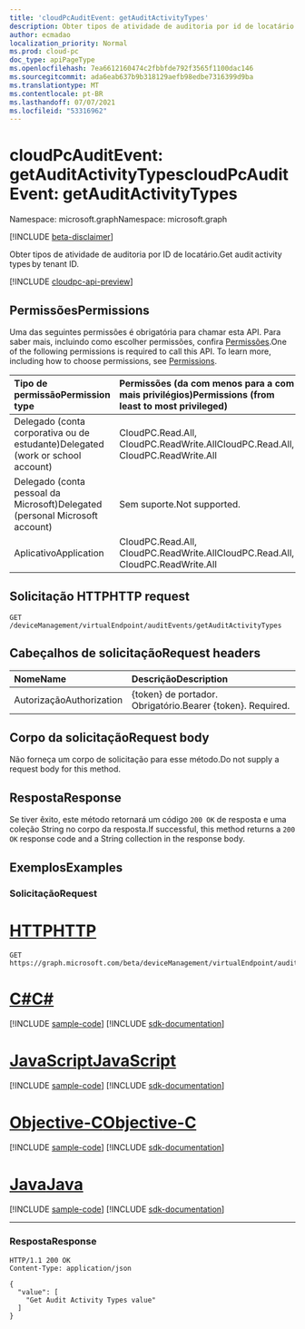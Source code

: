 ```yaml
---
title: 'cloudPcAuditEvent: getAuditActivityTypes'
description: Obter tipos de atividade de auditoria por id de locatário.
author: ecmadao
localization_priority: Normal
ms.prod: cloud-pc
doc_type: apiPageType
ms.openlocfilehash: 7ea6612160474c2fbbfde792f3565f1100dac146
ms.sourcegitcommit: ada6eab637b9b318129aefb98edbe7316399d9ba
ms.translationtype: MT
ms.contentlocale: pt-BR
ms.lasthandoff: 07/07/2021
ms.locfileid: "53316962"
---
```

# <a name="cloudpcauditevent-getauditactivitytypes"></a><span data-ttu-id="9d396-103">cloudPcAuditEvent: getAuditActivityTypes</span><span class="sxs-lookup"><span data-stu-id="9d396-103">cloudPcAuditEvent: getAuditActivityTypes</span></span>

<span data-ttu-id="9d396-104">Namespace: microsoft.graph</span><span class="sxs-lookup"><span data-stu-id="9d396-104">Namespace: microsoft.graph</span></span>

[!INCLUDE [beta-disclaimer](../../includes/beta-disclaimer.md)]

<span data-ttu-id="9d396-105">Obter tipos de atividade de auditoria por ID de locatário.</span><span class="sxs-lookup"><span data-stu-id="9d396-105">Get audit activity types by tenant ID.</span></span>

[!INCLUDE [cloudpc-api-preview](../../includes/cloudpc-api-preview.md)]

## <a name="permissions"></a><span data-ttu-id="9d396-106">Permissões</span><span class="sxs-lookup"><span data-stu-id="9d396-106">Permissions</span></span>

<span data-ttu-id="9d396-p101">Uma das seguintes permissões é obrigatória para chamar esta API. Para saber mais, incluindo como escolher permissões, confira [Permissões](/graph/permissions-reference).</span><span class="sxs-lookup"><span data-stu-id="9d396-p101">One of the following permissions is required to call this API. To learn more, including how to choose permissions, see [Permissions](/graph/permissions-reference).</span></span>

|<span data-ttu-id="9d396-109">Tipo de permissão</span><span class="sxs-lookup"><span data-stu-id="9d396-109">Permission type</span></span>| <span data-ttu-id="9d396-110">Permissões (da com menos para a com mais privilégios)</span><span class="sxs-lookup"><span data-stu-id="9d396-110">Permissions (from least to most privileged)</span></span> |
|:---|:---|
|<span data-ttu-id="9d396-111">Delegado (conta corporativa ou de estudante)</span><span class="sxs-lookup"><span data-stu-id="9d396-111">Delegated (work or school account)</span></span>|<span data-ttu-id="9d396-112">CloudPC.Read.All, CloudPC.ReadWrite.All</span><span class="sxs-lookup"><span data-stu-id="9d396-112">CloudPC.Read.All, CloudPC.ReadWrite.All</span></span>|
|<span data-ttu-id="9d396-113">Delegado (conta pessoal da Microsoft)</span><span class="sxs-lookup"><span data-stu-id="9d396-113">Delegated (personal Microsoft account)</span></span> | <span data-ttu-id="9d396-114">Sem suporte.</span><span class="sxs-lookup"><span data-stu-id="9d396-114">Not supported.</span></span>|
|<span data-ttu-id="9d396-115">Aplicativo</span><span class="sxs-lookup"><span data-stu-id="9d396-115">Application</span></span>|<span data-ttu-id="9d396-116">CloudPC.Read.All, CloudPC.ReadWrite.All</span><span class="sxs-lookup"><span data-stu-id="9d396-116">CloudPC.Read.All, CloudPC.ReadWrite.All</span></span>|

## <a name="http-request"></a><span data-ttu-id="9d396-117">Solicitação HTTP</span><span class="sxs-lookup"><span data-stu-id="9d396-117">HTTP request</span></span>

<!-- {
  "blockType": "ignored"
}
-->

``` http
GET /deviceManagement/virtualEndpoint/auditEvents/getAuditActivityTypes
```

## <a name="request-headers"></a><span data-ttu-id="9d396-118">Cabeçalhos de solicitação</span><span class="sxs-lookup"><span data-stu-id="9d396-118">Request headers</span></span>

| <span data-ttu-id="9d396-119">Nome</span><span class="sxs-lookup"><span data-stu-id="9d396-119">Name</span></span>          | <span data-ttu-id="9d396-120">Descrição</span><span class="sxs-lookup"><span data-stu-id="9d396-120">Description</span></span>               |
| :------------ | :------------------------ |
| <span data-ttu-id="9d396-121">Autorização</span><span class="sxs-lookup"><span data-stu-id="9d396-121">Authorization</span></span> | <span data-ttu-id="9d396-p102">{token} de portador. Obrigatório.</span><span class="sxs-lookup"><span data-stu-id="9d396-p102">Bearer {token}. Required.</span></span> |

## <a name="request-body"></a><span data-ttu-id="9d396-124">Corpo da solicitação</span><span class="sxs-lookup"><span data-stu-id="9d396-124">Request body</span></span>

<span data-ttu-id="9d396-125">Não forneça um corpo de solicitação para esse método.</span><span class="sxs-lookup"><span data-stu-id="9d396-125">Do not supply a request body for this method.</span></span>

## <a name="response"></a><span data-ttu-id="9d396-126">Resposta</span><span class="sxs-lookup"><span data-stu-id="9d396-126">Response</span></span>

<span data-ttu-id="9d396-127">Se tiver êxito, este método retornará um código `200 OK` de resposta e uma coleção String no corpo da resposta.</span><span class="sxs-lookup"><span data-stu-id="9d396-127">If successful, this method returns a `200 OK` response code and a String collection in the response body.</span></span>

## <a name="examples"></a><span data-ttu-id="9d396-128">Exemplos</span><span class="sxs-lookup"><span data-stu-id="9d396-128">Examples</span></span>

### <a name="request"></a><span data-ttu-id="9d396-129">Solicitação</span><span class="sxs-lookup"><span data-stu-id="9d396-129">Request</span></span>


# <a name="http"></a>[<span data-ttu-id="9d396-130">HTTP</span><span class="sxs-lookup"><span data-stu-id="9d396-130">HTTP</span></span>](#tab/http)
<!-- {
  "blockType": "request",
  "name": "cloudpcauditevent_getauditactivitytypes"
}
-->

``` http
GET https://graph.microsoft.com/beta/deviceManagement/virtualEndpoint/auditEvents/getAuditActivityTypes
```
# <a name="c"></a>[<span data-ttu-id="9d396-131">C#</span><span class="sxs-lookup"><span data-stu-id="9d396-131">C#</span></span>](#tab/csharp)
[!INCLUDE [sample-code](../includes/snippets/csharp/cloudpcauditevent-getauditactivitytypes-csharp-snippets.md)]
[!INCLUDE [sdk-documentation](../includes/snippets/snippets-sdk-documentation-link.md)]

# <a name="javascript"></a>[<span data-ttu-id="9d396-132">JavaScript</span><span class="sxs-lookup"><span data-stu-id="9d396-132">JavaScript</span></span>](#tab/javascript)
[!INCLUDE [sample-code](../includes/snippets/javascript/cloudpcauditevent-getauditactivitytypes-javascript-snippets.md)]
[!INCLUDE [sdk-documentation](../includes/snippets/snippets-sdk-documentation-link.md)]

# <a name="objective-c"></a>[<span data-ttu-id="9d396-133">Objective-C</span><span class="sxs-lookup"><span data-stu-id="9d396-133">Objective-C</span></span>](#tab/objc)
[!INCLUDE [sample-code](../includes/snippets/objc/cloudpcauditevent-getauditactivitytypes-objc-snippets.md)]
[!INCLUDE [sdk-documentation](../includes/snippets/snippets-sdk-documentation-link.md)]

# <a name="java"></a>[<span data-ttu-id="9d396-134">Java</span><span class="sxs-lookup"><span data-stu-id="9d396-134">Java</span></span>](#tab/java)
[!INCLUDE [sample-code](../includes/snippets/java/cloudpcauditevent-getauditactivitytypes-java-snippets.md)]
[!INCLUDE [sdk-documentation](../includes/snippets/snippets-sdk-documentation-link.md)]

---


### <a name="response"></a><span data-ttu-id="9d396-135">Resposta</span><span class="sxs-lookup"><span data-stu-id="9d396-135">Response</span></span>


<!-- {
  "blockType": "response",
  "truncated": true,
  "@odata.type": "Collection(Edm.String)"
}
-->

``` http
HTTP/1.1 200 OK
Content-Type: application/json

{
  "value": [
    "Get Audit Activity Types value"
  ]
}
```
